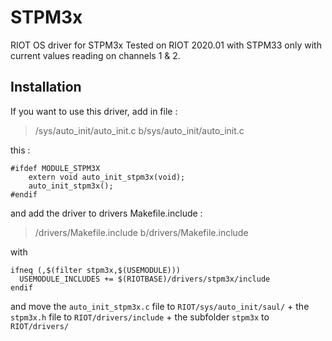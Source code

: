 # STPM3x
RIOT OS driver for STPM3x
Tested on RIOT 2020.01 with STPM33 only with current values reading on channels 1 & 2.

## Installation
If you want to use this driver, add in file :

> /sys/auto_init/auto_init.c b/sys/auto_init/auto_init.c

this :
```
#ifdef MODULE_STPM3X
    extern void auto_init_stpm3x(void);
    auto_init_stpm3x();
#endif
```
and add the driver to drivers Makefile.include :
> /drivers/Makefile.include b/drivers/Makefile.include

with
```
ifneq (,$(filter stpm3x,$(USEMODULE)))
  USEMODULE_INCLUDES += $(RIOTBASE)/drivers/stpm3x/include
endif
```

and move the `auto_init_stpm3x.c` file to `RIOT/sys/auto_init/saul/` + the `stpm3x.h` file to `RIOT/drivers/include` + the subfolder `stpm3x` to `RIOT/drivers/`